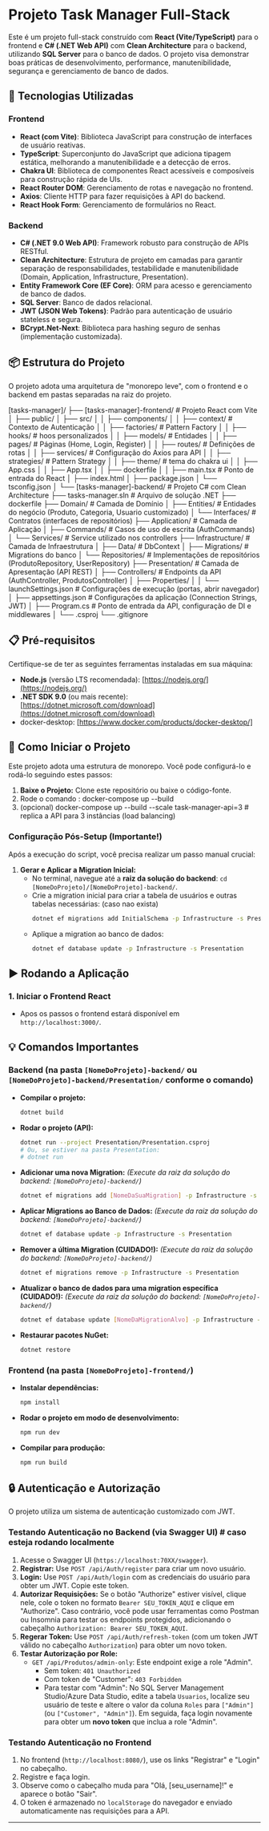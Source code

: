 # Projeto Task Manager Full-Stack

Este é um projeto full-stack construído com **React (Vite/TypeScript)** para o frontend e **C# (.NET Web API)** com **Clean Architecture** para o backend, utilizando **SQL Server** para o banco de dados. O projeto visa demonstrar boas práticas de desenvolvimento, performance, manutenibilidade, segurança e gerenciamento de banco de dados.

## 🚀 Tecnologias Utilizadas

### Frontend

- **React (com Vite)**: Biblioteca JavaScript para construção de interfaces de usuário reativas.
- **TypeScript**: Superconjunto do JavaScript que adiciona tipagem estática, melhorando a manutenibilidade e a detecção de erros.
- **Chakra UI**: Biblioteca de componentes React acessíveis e composíveis para construção rápida de UIs.
- **React Router DOM**: Gerenciamento de rotas e navegação no frontend.
- **Axios**: Cliente HTTP para fazer requisições à API do backend.
- **React Hook Form**: Gerenciamento de formulários no React.

### Backend

- **C# (.NET 9.0 Web API)**: Framework robusto para construção de APIs RESTful.
- **Clean Architecture**: Estrutura de projeto em camadas para garantir separação de responsabilidades, testabilidade e manutenibilidade (Domain, Application, Infrastructure, Presentation).
- **Entity Framework Core (EF Core)**: ORM para acesso e gerenciamento de banco de dados.
- **SQL Server**: Banco de dados relacional.
- **JWT (JSON Web Tokens)**: Padrão para autenticação de usuário stateless e segura.
- **BCrypt.Net-Next**: Biblioteca para hashing seguro de senhas (implementação customizada).

## 📦 Estrutura do Projeto

O projeto adota uma arquitetura de "monorepo leve", com o frontend e o backend em pastas separadas na raiz do projeto.

[tasks-manager]/
├── [tasks-manager]-frontend/ # Projeto React com Vite
│ ├── public/
│ ├── src/
│ │ ├── components/
│ │ ├── context/ # Contexto de Autenticação
│ │ ├── factories/ # Pattern Factory
│ │ ├── hooks/ # hoos personalizados
│ │ ├── models/ # Entidades
│ │ ├── pages/ # Páginas (Home, Login, Register)
│ │ ├── routes/ # Definições de rotas
│ │ ├── services/ # Configuração do Axios para API
│ │ ├── strategies/ # Pattern Strategy
│ │ ├── theme/ # tema do chakra ui
│ │ ├── App.css
│ │ ├── App.tsx
│ │ ├── dockerfile
│ │ ├── main.tsx # Ponto de entrada do React
│ ├── index.html
│ ├── package.json
│ └── tsconfig.json
│
└── [tasks-manager]-backend/ # Projeto C# com Clean Architecture
├── tasks-manager.sln # Arquivo de solução .NET
├── dockerfile
├── Domain/ # Camada de Domínio
│ ├── Entities/ # Entidades do negócio (Produto, Categoria, Usuario customizado)
│ └── Interfaces/ # Contratos (interfaces de repositórios)
├── Application/ # Camada de Aplicação
│ ├── Commands/ # Casos de uso de escrita (AuthCommands)
│ └── Services/ # Service utilizado nos controllers
├── Infrastructure/ # Camada de Infraestrutura
│ ├── Data/ # DbContext
│ ├── Migrations/ # Migrations do banco
│ └── Repositories/ # Implementações de repositórios (ProdutoRepository, UserRepository)
├── Presentation/ # Camada de Apresentação (API REST)
│ ├── Controllers/ # Endpoints da API (AuthController, ProdutosController)
│ ├── Properties/
│ │ └── launchSettings.json # Configurações de execução (portas, abrir navegador)
│ ├── appsettings.json # Configurações da aplicação (Connection Strings, JWT)
│ ├── Program.cs # Ponto de entrada da API, configuração de DI e middlewares
│ └── .csproj
└── .gitignore

## 📋 Pré-requisitos

Certifique-se de ter as seguintes ferramentas instaladas em sua máquina:

- **Node.js** (versão LTS recomendada): [https://nodejs.org/](https://nodejs.org/)
- **.NET SDK 9.0** (ou mais recente): [https://dotnet.microsoft.com/download](https://dotnet.microsoft.com/download)
- docker-desktop: [https://www.docker.com/products/docker-desktop/]

## 🚀 Como Iniciar o Projeto

Este projeto adota uma estrutura de monorepo. Você pode configurá-lo e rodá-lo seguindo estes passos:

1.  **Baixe o Projeto:** Clone este repositório ou baixe o código-fonte.
2.  Rode o comando : docker-compose up --build
3.  (opcional) docker-compose up --build --scale task-manager-api=3 # replica a API para 3 instâncias (load balancing)

### **Configuração Pós-Setup (Importante!)**

Após a execução do script, você precisa realizar um passo manual crucial:

1.  **Gerar e Aplicar a Migration Inicial:**
    - No terminal, navegue até a **raiz da solução do backend**: `cd [NomeDoProjeto]/[NomeDoProjeto]-backend/`.
    - Crie a migration inicial para criar a tabela de usuários e outras tabelas necessárias: (caso nao exista)
      ```bash
      dotnet ef migrations add InitialSchema -p Infrastructure -s Presentation
      ```
    - Aplique a migration ao banco de dados:
      ```bash
      dotnet ef database update -p Infrastructure -s Presentation
      ```

## ▶️ Rodando a Aplicação

### 1. Iniciar o Frontend React

- Apos os passos o frontend estará disponível em `http://localhost:3000/`.

## 💡 Comandos Importantes

### Backend (na pasta `[NomeDoProjeto]-backend/` ou `[NomeDoProjeto]-backend/Presentation/` conforme o comando)

- **Compilar o projeto:**
  ```bash
  dotnet build
  ```
- **Rodar o projeto (API):**
  ```bash
  dotnet run --project Presentation/Presentation.csproj
  # Ou, se estiver na pasta Presentation:
  # dotnet run
  ```
- **Adicionar uma nova Migration:**
  _(Execute da raiz da solução do backend: `[NomeDoProjeto]-backend/`)_
  ```bash
  dotnet ef migrations add [NomeDaSuaMigration] -p Infrastructure -s Presentation
  ```
- **Aplicar Migrations ao Banco de Dados:**
  _(Execute da raiz da solução do backend: `[NomeDoProjeto]-backend/`)_
  ```bash
  dotnet ef database update -p Infrastructure -s Presentation
  ```
- **Remover a última Migration (CUIDADO!):**
  _(Execute da raiz da solução do backend: `[NomeDoProjeto]-backend/`)_
  ```bash
  dotnet ef migrations remove -p Infrastructure -s Presentation
  ```
- **Atualizar o banco de dados para uma migration específica (CUIDADO!):**
  _(Execute da raiz da solução do backend: `[NomeDoProjeto]-backend/`)_
  ```bash
  dotnet ef database update [NomeDaMigrationAlvo] -p Infrastructure -s Presentation
  ```
- **Restaurar pacotes NuGet:**
  ```bash
  dotnet restore
  ```

### Frontend (na pasta `[NomeDoProjeto]-frontend/`)

- **Instalar dependências:**
  ```bash
  npm install
  ```
- **Rodar o projeto em modo de desenvolvimento:**
  ```bash
  npm run dev
  ```
- **Compilar para produção:**
  ```bash
  npm run build
  ```

## 🔒 Autenticação e Autorização

O projeto utiliza um sistema de autenticação customizado com JWT.

### Testando Autenticação no Backend (via Swagger UI) # caso esteja rodando localmente

1.  Acesse o Swagger UI (`https://localhost:70XX/swagger`).
2.  **Registrar:** Use `POST /api/Auth/register` para criar um novo usuário.
3.  **Login:** Use `POST /api/Auth/login` com as credenciais do usuário para obter um JWT. Copie este token.
4.  **Autorizar Requisições:** Se o botão "Authorize" estiver visível, clique nele, cole o token no formato `Bearer SEU_TOKEN_AQUI` e clique em "Authorize". Caso contrário, você pode usar ferramentas como Postman ou Insomnia para testar os endpoints protegidos, adicionando o cabeçalho `Authorization: Bearer SEU_TOKEN_AQUI`.
5.  **Regerar Token:** Use `POST /api/Auth/refresh-token` (com um token JWT válido no cabeçalho `Authorization`) para obter um novo token.
6.  **Testar Autorização por Role:**
    - `GET /api/Produtos/admin-only`: Este endpoint exige a role "Admin".
      - Sem token: `401 Unauthorized`
      - Com token de "Customer": `403 Forbidden`
      - Para testar com "Admin": No SQL Server Management Studio/Azure Data Studio, edite a tabela `Usuarios`, localize seu usuário de teste e altere o valor da coluna `Roles` para `["Admin"]` (ou `["Customer", "Admin"]`). Em seguida, faça login novamente para obter um **novo token** que inclua a role "Admin".

### Testando Autenticação no Frontend

1.  No frontend (`http://localhost:8080/`), use os links "Registrar" e "Login" no cabeçalho.
2.  Registre e faça login.
3.  Observe como o cabeçalho muda para "Olá, [seu_username]!" e aparece o botão "Sair".
4.  O token é armazenado no `localStorage` do navegador e enviado automaticamente nas requisições para a API.

---
